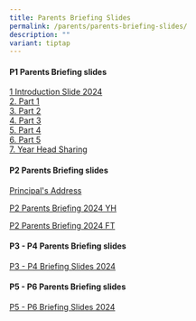 ```yaml
---
title: Parents Briefing Slides
permalink: /parents/parents-briefing-slides/
description: ""
variant: tiptap
---
```

<h4><strong>P1 Parents Briefing slides</strong></h4>
<p><a href="/files/Parents Briefing Slides/2024/Primary_1_Parents_Briefing_2024_Principal.pdf" rel="noopener noreferrer nofollow" target="_blank">1 Introduction Slide 2024</a> 
<br><a href="/files/Parents Briefing Slides/2024/2024_part_1_p1_parents_briefing_by_fts_consolidated.pdf" rel="noopener noreferrer nofollow" target="_blank">2. Part 1</a> 
<br><a href="/files/Parents Briefing Slides/2024/2024_part_2_p1_parents_briefing_by_fts_consolidated.pdf" rel="noopener noreferrer nofollow" target="_blank">3. Part 2</a> 
<br><a href="/files/Parents Briefing Slides/2024/2024_part_3_p1_parents_briefing_by_fts_consolidated.pdf" rel="noopener noreferrer nofollow" target="_blank">4. Part 3</a> 
<br><a href="/files/Parents Briefing Slides/2024/2024_part_4_p1_parents_briefing_by_fts_consolidated.pdf" rel="noopener noreferrer nofollow" target="_blank">5. Part 4</a> 
<br><a href="/files/Parents Briefing Slides/2024/2024_part_5_p1_parents_briefing_by_fts_consolidated.pdf" rel="noopener noreferrer nofollow" target="_blank">6. Part 5</a> 
<br><a href="/files/Parents Briefing Slides/2024/Primary_1_Parents_Briefing_2024_YH.pdf" rel="noopener noreferrer nofollow" target="_blank">7. Year Head Sharing</a> 
<br>
</p>
<h4><strong>P2 Parents Briefing slides</strong></h4>
<p><a href="https://sites.google.com/moe.edu.sg/principalsaddress/home" rel="noopener noreferrer nofollow" target="_blank">Principal's Address</a>
</p>
<p><a href="/files/Parents Briefing Slides/2024/2024_P2_Parents_Briefing_YH_26_Jan_updated.pdf" rel="noopener noreferrer nofollow" target="_blank">P2 Parents Briefing 2024 YH</a>
</p>
<p><a href="/files/Parents Briefing Slides/2024/2024_Parents_Briefing_by_FTs_P2_Updated.pdf" rel="noopener noreferrer nofollow" target="_blank">P2 Parents Briefing 2024 FT</a>
</p>
<h4><strong>P3 - P4 Parents Briefing slides</strong></h4>
<p><a href="/files/Parents Briefing Slides/2024/2024_P3_P4_Parents_Briefing_19_Jan_for_school_website_final.pdf" rel="noopener noreferrer nofollow" target="_blank">P3 - P4 Briefing Slides 2024</a>
</p>
<h4><strong>P5 - P6 Parents Briefing slides</strong></h4>
<p><a href="/files/Parents Briefing Slides/2024/P5___P6_Parents_Briefing_Slides.pdf" rel="noopener noreferrer nofollow" target="_blank">P5 - P6 Briefing Slides 2024</a>
</p>